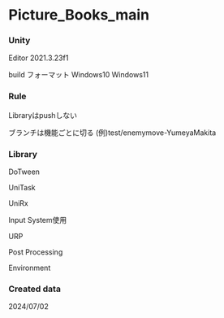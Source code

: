 # Picture_Books_main
### Unity
Editor 2021.3.23f1

build フォーマット Windows10 Windows11
### Rule
Libraryはpushしない

ブランチは機能ごとに切る
(例)test/enemymove-YumeyaMakita
### Library
DoTween

UniTask

UniRx

Input System使用

URP

Post Processing

Environment
### Created data
2024/07/02

